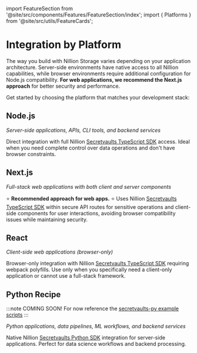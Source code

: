import FeatureSection from '@site/src/components/Features/FeatureSection/index';
import { Platforms } from '@site/src/utils/FeatureCards';

# Integration by Platform

The way you build with Nillion Storage varies depending on your application architecture. Server-side environments have native access to all Nillion capabilities, while browser environments require additional configuration for Node.js compatibility. **For web applications, we recommend the Next.js approach** for better security and performance.

Get started by choosing the platform that matches your development stack:

<FeatureSection data={Platforms} />

## Node.js

_Server-side applications, APIs, CLI tools, and backend services_

Direct integration with full Nillion [Secretvaults TypeScript SDK](/build/private-storage/secretvaults) access. Ideal when you need complete control over data operations and don't have browser constraints.

## Next.js

_Full-stack web applications with both client and server components_

⭐ **Recommended approach for web apps.** ⭐ Uses Nillion [Secretvaults TypeScript SDK](/build/private-storage/secretvaults) within secure API routes for sensitive operations and client-side components for user interactions, avoiding browser compatibility issues while maintaining security.

## React

_Client-side web applications (browser-only)_

Browser-only integration with Nillion [Secretvaults TypeScript SDK](/build/private-storage/secretvaults) requiring webpack polyfills. Use only when you specifically need a client-only application or cannot use a full-stack framework.

## Python Recipe

:::note
COMING SOON! For now reference the [secretvaults-py example scripts](https://github.com/NillionNetwork/secretvaults-py/tree/main/examples#example-scripts)
:::

_Python applications, data pipelines, ML workflows, and backend services_

Native Nillion [Secretvaults Python SDK](/build/private-storage/secretvaults) integration for server-side applications. Perfect for data science workflows and backend processing.

